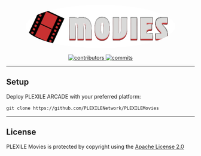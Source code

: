<p align="center">
   <img src="/assets/images/banner.png" alt="PLEXILE Movies" style="border-radius: 50%; width: 400px;height: auto;">
</p>
<p align="center">
  <a href="https://github.com/willoo0/PLEXILEMovies/graphs/contributors">
    <img src="https://img.shields.io/github/contributors/willoo0/v6" alt="contributors" />
  </a>
  <a href="">
    <img src="https://img.shields.io/github/last-commit/willoo0/v6" alt="commits" />
  </a>  
</p>

---

## Setup

Deploy PLEXILE ARCADE with your preferred platform:

```
git clone https://github.com/PLEXILENetwork/PLEXILEMovies
```

---

## License

PLEXILE Movies is protected by copyright using the [Apache License 2.0](./LICENSE)
